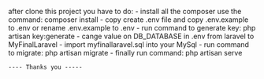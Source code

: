 after clone this project you have to do:
    - install all the composer use the command: composer install
    - copy create .env file and copy .env.example to .env or rename .env.example to .env
    - run command to generate key: php artisan key:generate
    - cange value on DB_DATABASE in .env from laravel to MyFinalLaravel
    - import myfinallaravel.sql into your MySql
    - run command to migrate: php artisan migrate
    - finally run command: php artisan serve

    ---- Thanks you ----- 
